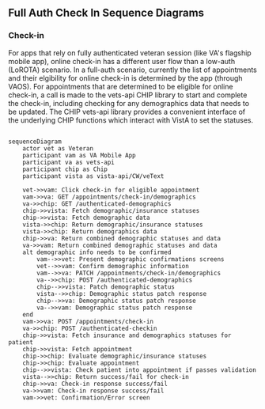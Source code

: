 ## Full Auth Check In Sequence Diagrams

### Check-in

For apps that rely on fully authenticated veteran session (like VA's flagship mobile app), online check-in has a different user flow than a low-auth (LoROTA) scenario. In a full-auth scenario, currently the list of appointments and their elgibility for online check-in is determined by the app (through VAOS). For appointments that are determined to be eligible for online check-in, a call is made to the vets-api CHIP library to start and complete the check-in, including checking for any demographics data that needs to be updated. The CHIP vets-api library provides a convenient interface of the underlying CHIP functions which interact with VistA to set the statuses. 

```mermaid

sequenceDiagram
    actor vet as Veteran
    participant vam as VA Mobile App
    participant va as vets-api
    participant chip as Chip
    participant vista as vista-api/CW/veText

    vet->>vam: Click check-in for eligible appointment
    vam->>va: GET /appointments/check-in/demographics
    va->>chip: GET /authenticated-demographics
    chip->>vista: Fetch demographic/insurance statuses
    chip->>vista: Fetch demographic data
    vista->>chip: Return demographic/insurance statuses
    vista->>chip: Return demographics data
    chip->>va: Return combined demographic statuses and data
    va->>vam: Return combined demographic statuses and data
    alt demographic info needs to be confirmed
        vam-->>vet: Present demographic confirmations screens
        vet-->>vam: Confirm demographic information
        vam-->>va: PATCH /appointments/check-in/demographics
        va-->>chip: POST /authenticated-demographics
        chip-->>vista: Patch demographic status
        vista-->>chip: Demographic status patch response
        chip-->>va: Demographic status patch response
        va-->>vam: Demographic status patch response
    end
    vam->>va: POST /appointments/check-in
    va->>chip: POST /authenticated-checkin
    chip->>vista: Fetch insurance and demographics statuses for patient
    chip->>vista: Fetch appointment
    chip->>chip: Evaluate demographic/insurance statuses
    chip->>chip: Evaluate appointment
    chip-->>vista: Check patient into appointment if passes validation
    vista-->>chip: Return success/fail for check-in
    chip->>va: Check-in response success/fail
    va->>vam: Check-in response success/fail
    vam->>vet: Confirmation/Error screen
```

